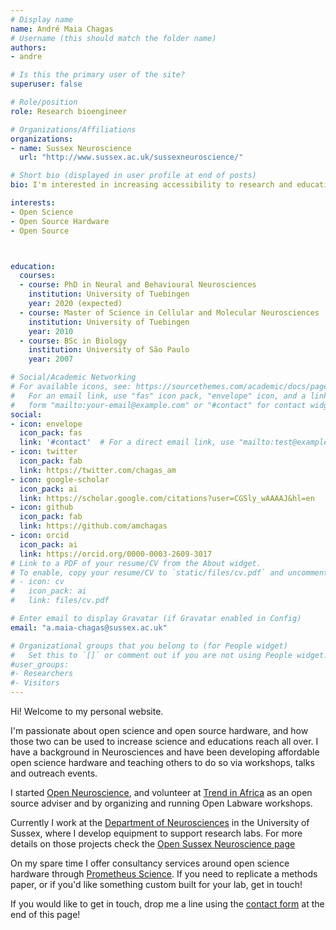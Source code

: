 ```yaml
---
# Display name
name: André Maia Chagas
# Username (this should match the folder name)
authors:
- andre

# Is this the primary user of the site?
superuser: false

# Role/position
role: Research bioengineer

# Organizations/Affiliations
organizations:
- name: Sussex Neuroscience
  url: "http://www.sussex.ac.uk/sussexneuroscience/"

# Short bio (displayed in user profile at end of posts)
bio: I'm interested in increasing accessibility to research and education by making scientific hardware open and affordable.

interests:
- Open Science
- Open Source Hardware
- Open Source



education:
  courses:
  - course: PhD in Neural and Behavioural Neurosciences
    institution: University of Tuebingen
    year: 2020 (expected)
  - course: Master of Science in Cellular and Molecular Neurosciences
    institution: University of Tuebingen
    year: 2010
  - course: BSc in Biology
    institution: University of São Paulo
    year: 2007

# Social/Academic Networking
# For available icons, see: https://sourcethemes.com/academic/docs/page-builder/#icons
#   For an email link, use "fas" icon pack, "envelope" icon, and a link in the
#   form "mailto:your-email@example.com" or "#contact" for contact widget.
social:
- icon: envelope
  icon_pack: fas
  link: '#contact'  # For a direct email link, use "mailto:test@example.org".
- icon: twitter
  icon_pack: fab
  link: https://twitter.com/chagas_am
- icon: google-scholar
  icon_pack: ai
  link: https://scholar.google.com/citations?user=CGSly_wAAAAJ&hl=en
- icon: github
  icon_pack: fab
  link: https://github.com/amchagas
- icon: orcid
  icon_pack: ai
  link: https://orcid.org/0000-0003-2609-3017
# Link to a PDF of your resume/CV from the About widget.
# To enable, copy your resume/CV to `static/files/cv.pdf` and uncomment the lines below.
# - icon: cv
#   icon_pack: ai
#   link: files/cv.pdf

# Enter email to display Gravatar (if Gravatar enabled in Config)
email: "a.maia-chagas@sussex.ac.uk"

# Organizational groups that you belong to (for People widget)
#   Set this to `[]` or comment out if you are not using People widget.
#user_groups:
#- Researchers
#- Visitors
---
```


Hi! Welcome to my personal website.

I'm passionate about open science and open source hardware, and how those two can be used to increase science and educations reach all over. I have a background in Neurosciences and have been developing affordable open science hardware and teaching others to do so via workshops, talks and outreach events.

I started [Open Neuroscience](<https://open-neuroscience.com>), and volunteer at [Trend in Africa](<https://www.trendinafrica.org>) as an open source adviser and by organizing and running Open Labware workshops.

Currently I work at the [Department of Neurosciences](<http://www.sussex.ac.uk/sussexneuroscience/>) in the University of Sussex, where I develop equipment to support research labs. For more details on those projects check the [Open Sussex Neuroscience page](<https://sussex-neuroscience.github.io/>)

On my spare time I offer consultancy services around open science hardware through [Prometheus Science](<https://prometheus-science.com>). If you need to replicate a methods paper, or if you'd like something custom built for your lab, get in touch!  
 
If you would like to get in touch, drop me a line using the [contact form](#contact) at the end of this page!
